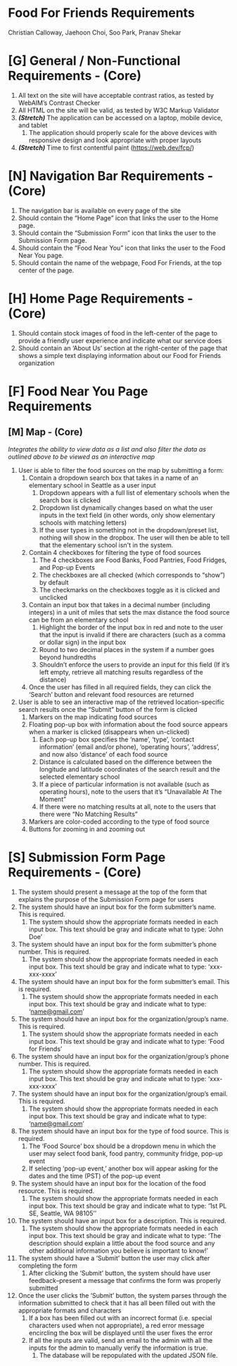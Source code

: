 # Food For Friends Requirements
Christian Calloway, Jaehoon Choi, Soo Park, Pranav Shekar

# [G] General / Non-Functional Requirements - (Core)
1. All text on the site will have acceptable contrast ratios, as tested by WebAIM’s Contrast Checker 
2. All HTML on the site will be valid, as tested by W3C Markup Validator 
3. _**(Stretch)**_  The application can be accessed on a laptop, mobile device, and tablet 
    1. The application should properly scale for the above devices with responsive design and look appropriate with proper layouts
5. _**(Stretch)**_  Time to first contentful paint (https://web.dev/fcp/)
 

# [N] Navigation Bar Requirements - (Core)
1. The navigation bar is available on every page of the site
2. Should contain the “Home Page” icon that links the user to the Home page. 
3. Should contain the “Submission Form” icon that links the user to the Submission Form page.
4. Should contain the “Food Near You” icon that links the user to the Food Near You page. 
5. Should contain the name of the webpage, Food For Friends, at the top center of the page.

# [H] Home Page Requirements - (Core)
1. Should contain stock images of food in the left-center of the page to provide a friendly user experience and indicate what our service does
2. Should contain an ‘About Us’ section at the right-center of the page that shows a simple text displaying information about our Food for Friends organization



# [F] Food Near You Page Requirements
## [M] Map - (Core)
_Integrates the ability to view data as a list and also filter the data as outlined above to be viewed as an interactive map_
1. User is able to filter the food sources on the map by submitting a form:
    1. Contain a dropdown search box that takes in a name of an elementary school in Seattle as a user input
        1. Dropdown appears with a full list of elementary schools when the search box is clicked
        2. Dropdown list dynamically changes based on what the user inputs in the text field (in other words, only show elementary schools with matching letters)
        3. If the user types in something not in the dropdown/preset list, nothing will show in the dropbox. The user will then be able to tell that the elementary school isn't in the system. 
    2. Contain 4 checkboxes for filtering the type of food sources
        1. The 4 checkboxes are Food Banks, Food Pantries, Food Fridges, and Pop-up Events
        2. The checkboxes are all checked (which corresponds to “show”) by default
        3. The checkmarks on the checkboxes toggle as it is clicked and unclicked
    3. Contain an input box that takes in a decimal number (including integers) in a unit of miles that sets the max distance the food source can be from an elementary school
        1. Highlight the border of the input box in red and note to the user that the input is invalid if there are characters (such as a comma or dollar sign) in the input box
        2. Round to two decimal places in the system if a number goes beyond hundredths
        3. Shouldn’t enforce the users to provide an input for this field (If it’s left empty, retrieve all matching results regardless of the distance) 
    4. Once the user has filled in all required fields, they can click the ‘Search’ button and relevant food resources are returned
2. User is able to see an interactive map of the retrieved location-specific search results once the “Submit” button of the form is clicked
    1. Markers on the map indicating food sources
    2. Floating pop-up box with information about the food source appears when a marker is clicked (disappears when un-clicked)  
        1. Each pop-up box specifies the ‘name’, ‘type’, ‘contact information’ (email and/or phone), ‘operating hours’, ‘address’, and now also ‘distance’ of each food source
        2. Distance is calculated based on the difference between the longitude and latitude coordinates of the search result and the selected elementary school 
        3. If a piece of particular information is not available (such as operating hours), note to the users that it’s “Unavailable At The Moment”
        4. If there were no matching results at all, note to the users that there were “No Matching Results” 
    3. Markers are color-coded according to the type of food source
    4. Buttons for zooming in and zooming out



# [S] Submission Form Page Requirements - (Core)
1. The system should present a message at the top of the form that explains the purpose of the Submission Form page for users
2. The system should have an input box for the form submitter’s name. This is required.
    1. The system should show the appropriate formats needed in each input box. This text should be gray and indicate what to type: ‘John Doe’
3. The system should have an input box for the form submitter’s phone number. This is required.
    1. The system should show the appropriate formats needed in each input box. This text should be gray and indicate what to type: ‘xxx-xxx-xxxx’
4. The system should have an input box for the form submitter’s email. This is required.
    1. The system should show the appropriate formats needed in each input box. This text should be gray and indicate what to type: ‘name@gmail.com’
5. The system should have an input box for the organization/group’s name. This is required.
    1. The system should show the appropriate formats needed in each input box. This text should be gray and indicate what to type: ‘Food for Friends’
6. The system should have an input box for the organization/group’s phone number. This is required.
    1. The system should show the appropriate formats needed in each input box. This text should be gray and indicate what to type: ‘xxx-xxx-xxxx’
7. The system should have an input box for the organization/group’s email. This is required.
    1. The system should show the appropriate formats needed in each input box. This text should be gray and indicate what to type: ‘name@gmail.com’
8. The system should have an input box for the type of food source. This is required.
    1. The ‘Food Source’ box should be a dropdown menu in which the user may select food bank, food pantry, community fridge, pop-up event
    2. If selecting ‘pop-up event,’ another box will appear asking for the dates and the time (PST) of the pop-up event 
9. The system should have an input box for the location of the food resource. This is required.
    1. The system should show the appropriate formats needed in each input box. This text should be gray and indicate what to type: ‘1st PL SE, Seattle, WA 98105’’
10. The system should have an input box for a description. This is required.
    1. The system should show the appropriate formats needed in each input box. This text should be gray and indicate what to type: ‘The description should explain a little about the food source and any other additional information you believe is important to know!’
11. The system should have a ‘Submit’ button the user may click after completing the form
    1. After clicking the ‘Submit’ button, the system should have user feedback–present a message that confirms the form was properly submitted
12. Once the user clicks the ‘Submit’ button, the system parses through the information submitted to check that it has all been filled out with the appropriate formats and characters
    1. If a box has been filled out with an incorrect format (i.e. special characters used when not appropriate), a red error message encircling the box will be displayed until the user fixes the error
    2. If all the inputs are valid, send an email to the admin with all the inputs for the admin to manually verify the information is true.
        1. The database will be repopulated with the updated JSON file.
